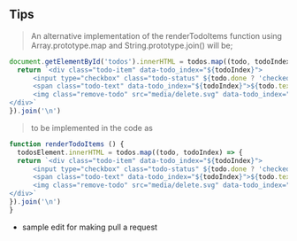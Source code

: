 ## Tips

> An alternative implementation of the renderTodoItems function using Array.prototype.map and String.prototype.join() will be;
```js
document.getElementById('todos').innerHTML = todos.map((todo, todoIndex) => {
  return `<div class="todo-item" data-todo_index="${todoIndex}">
      <input type="checkbox" class="todo-status" ${todo.done ? 'checked' : ''} data-todo_index="${todoIndex}">
      <span class="todo-text" data-todo_index="${todoIndex}">${todo.text}</span>
      <img class="remove-todo" src="media/delete.svg" data-todo_index="${todoIndex}">
</div>`
}).join('\n')
```

> to be implemented in the code as 
```js
function renderTodoItems () {
  todosElement.innerHTML = todos.map((todo, todoIndex) => {
  return `<div class="todo-item" data-todo_index="${todoIndex}">
      <input type="checkbox" class="todo-status" ${todo.done ? 'checked' : ''} data-todo_index="${todoIndex}">
      <span class="todo-text" data-todo_index="${todoIndex}">${todo.text}</span>
      <img class="remove-todo" src="media/delete.svg" data-todo_index="${todoIndex}">
</div>`
}).join('\n')
}
```

- sample edit for making pull a request
